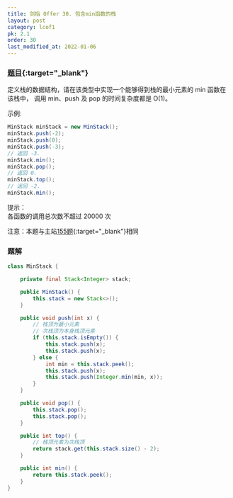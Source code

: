 ```yaml
---
title: 剑指 Offer 30. 包含min函数的栈
layout: post
category: lcof1
pk: 2.1
order: 30
last_modified_at: 2022-01-06
---
```


### [题目](https://leetcode.cn/problems/bao-han-minhan-shu-de-zhan-lcof/){:target="_blank"}

定义栈的数据结构，请在该类型中实现一个能够得到栈的最小元素的 min 函数在该栈中，
调用 min、push 及 pop 的时间复杂度都是 O(1)。

示例:
```java
MinStack minStack = new MinStack();
minStack.push(-2);
minStack.push(0);
minStack.push(-3);
// 返回 -3.
minStack.min();
minStack.pop();
// 返回 0.
minStack.top();
// 返回 -2.
minStack.min();
```


提示：  
各函数的调用总次数不超过 20000 次

注意：本题与主站[155题](https://leetcode.cn/problems/min-stack/){:target="_blank"}相同

### 题解

```java
class MinStack {

    private final Stack<Integer> stack;

    public MinStack() {
        this.stack = new Stack<>();
    }

    public void push(int x) {
        // 栈顶为最小元素
        // 次栈顶为本身栈顶元素
        if (this.stack.isEmpty()) {
            this.stack.push(x);
            this.stack.push(x);
        } else {
            int min = this.stack.peek();
            this.stack.push(x);
            this.stack.push(Integer.min(min, x));
        }
    }

    public void pop() {
        this.stack.pop();
        this.stack.pop();
    }

    public int top() {
        // 栈顶元素为次栈顶
        return stack.get(this.stack.size() - 2);
    }

    public int min() {
        return this.stack.peek();
    }
}
```